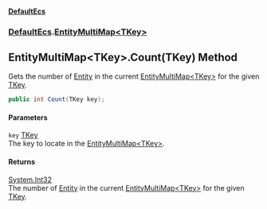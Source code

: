 #### [DefaultEcs](./index.md 'index')
### [DefaultEcs](./DefaultEcs.md 'DefaultEcs').[EntityMultiMap&lt;TKey&gt;](./DefaultEcs-EntityMultiMap-TKey-.md 'DefaultEcs.EntityMultiMap&lt;TKey&gt;')
## EntityMultiMap&lt;TKey&gt;.Count(TKey) Method
Gets the number of [Entity](./DefaultEcs-Entity.md 'DefaultEcs.Entity') in the current [EntityMultiMap&lt;TKey&gt;](./DefaultEcs-EntityMultiMap-TKey-.md 'DefaultEcs.EntityMultiMap&lt;TKey&gt;') for the given [TKey](./DefaultEcs-EntityMultiMap-TKey-.md#DefaultEcs-EntityMultiMap-TKey--TKey 'DefaultEcs.EntityMultiMap&lt;TKey&gt;.TKey').  
```csharp
public int Count(TKey key);
```
#### Parameters
<a name='DefaultEcs-EntityMultiMap-TKey--Count(TKey)-key'></a>
`key` [TKey](./DefaultEcs-EntityMultiMap-TKey-.md#DefaultEcs-EntityMultiMap-TKey--TKey 'DefaultEcs.EntityMultiMap&lt;TKey&gt;.TKey')  
The key to locate in the [EntityMultiMap&lt;TKey&gt;](./DefaultEcs-EntityMultiMap-TKey-.md 'DefaultEcs.EntityMultiMap&lt;TKey&gt;').  
  
#### Returns
[System.Int32](https://docs.microsoft.com/en-us/dotnet/api/System.Int32 'System.Int32')  
The number of [Entity](./DefaultEcs-Entity.md 'DefaultEcs.Entity') in the current [EntityMultiMap&lt;TKey&gt;](./DefaultEcs-EntityMultiMap-TKey-.md 'DefaultEcs.EntityMultiMap&lt;TKey&gt;') for the given [TKey](./DefaultEcs-EntityMultiMap-TKey-.md#DefaultEcs-EntityMultiMap-TKey--TKey 'DefaultEcs.EntityMultiMap&lt;TKey&gt;.TKey').  
